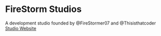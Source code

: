 # FireStorm Studios
A development studio founded by @FireStormer07 and @Thisisthatcoder \
[Studio Website](firestorm-studio.com)
